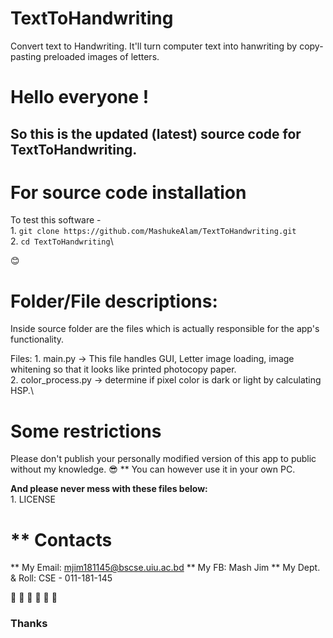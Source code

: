# TextToHandwriting
Convert text to Handwriting. It'll turn computer text into hanwriting by copy-pasting preloaded images of letters. 

# Hello everyone !

## So this is the updated (latest) source code for TextToHandwriting.


# For source code installation
To test this software -\
	1. `git clone https://github.com/MashukeAlam/TextToHandwriting.git`\
	2. `cd TextToHandwriting`\

 
	
:blush:
	

# Folder/File descriptions:
Inside source folder are the files which is actually responsible for the app's functionality.


	
Files:
	1. main.py -> This file handles GUI, Letter image loading, image whitening so that it looks like printed photocopy paper.\
	2. color_process.py -> determine if pixel color is dark or light by calculating HSP.\
	

# Some restrictions
Please don't publish your personally modified version of this app to public without my knowledge. :sunglasses: ** You can however use it in your own PC.

<b>And please never mess with these files below:</b>\
	1. LICENSE



	
# ** Contacts
** My Email: mjim181145@bscse.uiu.ac.bd
** My FB: Mash Jim
** My Dept. & Roll: CSE - 011-181-145


:green_heart: :green_heart: :green_heart:
:purple_heart: :purple_heart: :purple_heart:
### Thanks
